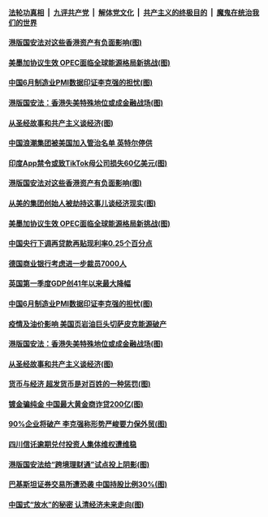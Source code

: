 ####  [法轮功真相](../../../../basic/blob/master/README.md?t=07020602) &nbsp;|&nbsp; [九评共产党](../../../../9ping.md/blob/master/README.md?t=07020602) &nbsp;|&nbsp; [解体党文化](../../../../jtdwh.md/blob/master/README.md?t=07020602)  &nbsp;|&nbsp; [共产主义的终极目的](../../../../gczydzjmd.md/blob/master/README.md?t=07020602) &nbsp;|&nbsp; [魔鬼在统治我们的世界](../../../../mgztzwmdsj.md/blob/master/README.md?t=07020602) 

#### [港版国安法对这些香港资产有负面影响(图)](../pages/p5/938357.md?t=07020602) 

#### [美墨加协议生效 OPEC面临全球能源格局新挑战(图)](../pages/p5/938340.md?t=07020602) 


#### [中国6月制造业PMI数据印证李克强的担忧(图)](../pages/p5/938245.md?t=07020602) 

#### [港版国安法：香港失美特殊地位或成金融战场(图)](../pages/p5/938230.md?t=07020602) 

#### [从圣经故事和共产主义谈经济(图)](../pages/p5/938133.md?t=07020602) 

#### [中国浪潮集团被美国加入管治名单 英特尔停供](../pages/p5/938365.md?t=07020602) 

#### [印度App禁令或致TikTok母公司损失60亿美元(图)](../pages/p5/938364.md?t=07020602) 

#### [港版国安法对这些香港资产有负面影响(图)](../pages/p5/938357.md?t=07020602) 

#### [从美的集团创始人被劫持这事儿谈经济现实(图)](../pages/p5/938344.md?t=07020602) 

#### [美墨加协议生效 OPEC面临全球能源格局新挑战(图)](../pages/p5/938340.md?t=07020602) 


#### [中国央行下调再贷款再贴现利率0.25个百分点](../pages/p5/938264.md?t=07020602) 

#### [德国商业银行考虑进一步裁员7000人](../pages/p5/938262.md?t=07020602) 

#### [英国第一季度GDP创41年以来最大降幅](../pages/p5/938261.md?t=07020602) 

#### [中国6月制造业PMI数据印证李克强的担忧(图)](../pages/p5/938245.md?t=07020602) 

#### [疫情及油价影响 美国页岩油巨头切萨皮克能源破产](../pages/p5/938232.md?t=07020602) 

#### [港版国安法：香港失美特殊地位或成金融战场(图)](../pages/p5/938230.md?t=07020602) 

#### [从圣经故事和共产主义谈经济(图)](../pages/p5/938133.md?t=07020602) 

#### [货币与经济 超发货币是对百姓的一种惩罚(图)](../pages/p5/938130.md?t=07020602) 

#### [镀金骗纯金 中国最大黄金商诈贷200亿(图)](../pages/p5/938160.md?t=07020602) 

#### [90%企业将破产 李克强称形势严峻要力保外贸(图)](../pages/p5/938142.md?t=07020602) 

#### [四川信讬逾期兑付投资人集体维权遭维稳](../pages/p5/938159.md?t=07020602) 

#### [港版国安法给“跨境理财通”试点投上阴影(图)](../pages/p5/938156.md?t=07020602) 

#### [巴基斯坦证券交易所遭恐袭 中国持股比例30%(图)](../pages/p5/938118.md?t=07020602) 

#### [中国式“放水”的秘密 认清经济未来走向(图)](../pages/p5/938113.md?t=07020602) 

